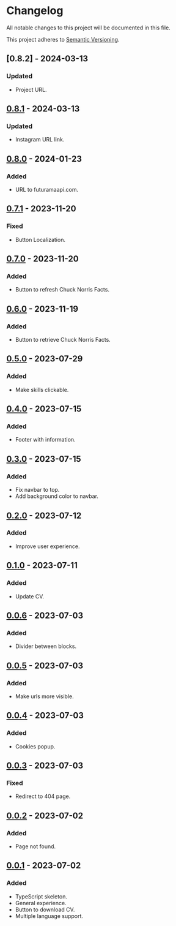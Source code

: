 # Changelog

All notable changes to this project will be documented in this file.

This project adheres to [Semantic Versioning](https://semver.org/spec/v2.0.0.html).

[0.8.1]: https://github.com/koldakov/koldakov/releases/tag/v0.8.2
[0.8.1]: https://github.com/koldakov/koldakov/releases/tag/v0.8.1
[0.8.0]: https://github.com/koldakov/koldakov/releases/tag/v0.8.0
[0.7.1]: https://github.com/koldakov/koldakov/releases/tag/v0.7.1
[0.7.0]: https://github.com/koldakov/koldakov/releases/tag/v0.7.0
[0.6.0]: https://github.com/koldakov/koldakov/releases/tag/v0.6.0
[0.5.0]: https://github.com/koldakov/koldakov/releases/tag/v0.5.0
[0.4.0]: https://github.com/koldakov/koldakov/releases/tag/v0.4.0
[0.3.0]: https://github.com/koldakov/koldakov/releases/tag/v0.3.0
[0.2.0]: https://github.com/koldakov/koldakov/releases/tag/v0.2.0
[0.1.0]: https://github.com/koldakov/koldakov/releases/tag/v0.1.0
[0.0.6]: https://github.com/koldakov/koldakov/releases/tag/v0.0.6
[0.0.5]: https://github.com/koldakov/koldakov/releases/tag/v0.0.5
[0.0.4]: https://github.com/koldakov/koldakov/releases/tag/v0.0.4
[0.0.3]: https://github.com/koldakov/koldakov/releases/tag/v0.0.3
[0.0.2]: https://github.com/koldakov/koldakov/releases/tag/v0.0.2
[0.0.1]: https://github.com/koldakov/koldakov/releases/tag/v0.0.1

## [0.8.2] - 2024-03-13

### Updated

- Project URL.

## [0.8.1] - 2024-03-13

### Updated

- Instagram URL link.

## [0.8.0] - 2024-01-23

### Added

- URL to futuramaapi.com.

## [0.7.1] - 2023-11-20

### Fixed

- Button Localization.

## [0.7.0] - 2023-11-20

### Added

- Button to refresh Chuck Norris Facts.

## [0.6.0] - 2023-11-19

### Added

- Button to retrieve Chuck Norris Facts.

## [0.5.0] - 2023-07-29

### Added

- Make skills clickable.

## [0.4.0] - 2023-07-15

### Added

- Footer with information.

## [0.3.0] - 2023-07-15

### Added

- Fix navbar to top.
- Add background color to navbar.

## [0.2.0] - 2023-07-12

### Added

- Improve user experience.

## [0.1.0] - 2023-07-11

### Added

- Update CV.

## [0.0.6] - 2023-07-03

### Added

- Divider between blocks.

## [0.0.5] - 2023-07-03

### Added

- Make urls more visible.

## [0.0.4] - 2023-07-03

### Added

- Cookies popup.

## [0.0.3] - 2023-07-03

### Fixed

- Redirect to 404 page.

## [0.0.2] - 2023-07-02

### Added

- Page not found.

## [0.0.1] - 2023-07-02

### Added

- TypeScript skeleton.
- General experience.
- Button to download CV.
- Multiple language support.
